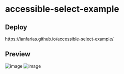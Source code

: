 # accessible-select-example

## Deploy
https://ianfarias.github.io/accessible-select-example/

## Preview
![image](https://user-images.githubusercontent.com/64112672/177370737-c4eacf2f-77c1-4db4-bffd-c736636782cd.png)
![image](https://user-images.githubusercontent.com/64112672/177370856-6b8c6e26-b520-49d6-b222-04c494d2cd8a.png)
